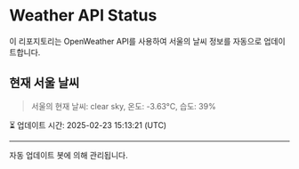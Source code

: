 
# Weather API Status

이 리포지토리는 OpenWeather API를 사용하여 서울의 날씨 정보를 자동으로 업데이트합니다.

## 현재 서울 날씨
> 서울의 현재 날씨: clear sky, 온도: -3.63°C, 습도: 39%

⏳ 업데이트 시간: 2025-02-23 15:13:21 (UTC)

---
자동 업데이트 봇에 의해 관리됩니다.
